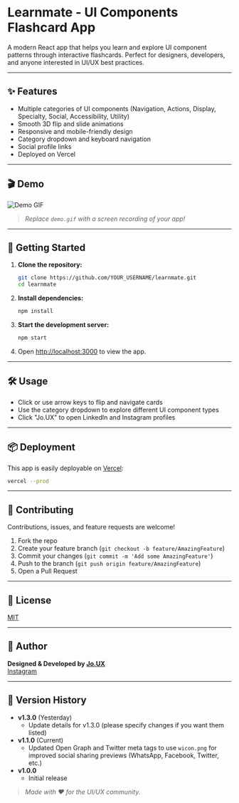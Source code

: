 # Learnmate - UI Components Flashcard App

A modern React app that helps you learn and explore UI component patterns through interactive flashcards. Perfect for designers, developers, and anyone interested in UI/UX best practices.

---

## ✨ Features

- Multiple categories of UI components (Navigation, Actions, Display, Specialty, Social, Accessibility, Utility)
- Smooth 3D flip and slide animations
- Responsive and mobile-friendly design
- Category dropdown and keyboard navigation
- Social profile links
- Deployed on Vercel

---

## 🎬 Demo

![Demo GIF](demo.gif)

> _Replace `demo.gif` with a screen recording of your app!_

---

## 🚀 Getting Started

1. **Clone the repository:**
   ```bash
   git clone https://github.com/YOUR_USERNAME/learnmate.git
   cd learnmate
   ```
2. **Install dependencies:**
   ```bash
   npm install
   ```
3. **Start the development server:**
   ```bash
   npm start
   ```
4. Open [http://localhost:3000](http://localhost:3000) to view the app.

---

## 🛠️ Usage

- Click or use arrow keys to flip and navigate cards
- Use the category dropdown to explore different UI component types
- Click "Jo.UX" to open LinkedIn and Instagram profiles

---

## 📦 Deployment

This app is easily deployable on [Vercel](https://vercel.com/):

```bash
vercel --prod
```

---

## 🤝 Contributing

Contributions, issues, and feature requests are welcome!

1. Fork the repo
2. Create your feature branch (`git checkout -b feature/AmazingFeature`)
3. Commit your changes (`git commit -m 'Add some AmazingFeature'`)
4. Push to the branch (`git push origin feature/AmazingFeature`)
5. Open a Pull Request

---

## 📄 License

[MIT](LICENSE)

---

## 👤 Author

**Designed & Developed by [Jo.UX](https://www.linkedin.com/in/navajyothp/)**  
[Instagram](https://www.instagram.com/jo.ux__/)  

---

## 📝 Version History

- **v1.3.0** (Yesterday)
  - Update details for v1.3.0 (please specify changes if you want them listed)
- **v1.1.0** (Current)
  - Updated Open Graph and Twitter meta tags to use `wicon.png` for improved social sharing previews (WhatsApp, Facebook, Twitter, etc.)
- **v1.0.0**
  - Initial release

> _Made with ❤️ for the UI/UX community._
